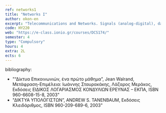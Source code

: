 ```yaml
---
ref: networks1
title: "Networks I"
author: okon-en
excerpt: "Telecommunications and Networks. Signals (analog-digital), data transmission principles, data encoding. Transmission media: twisted pair cables, coaxial cables, optical fibers. Wired networks standards. Wireless communication networks using radio waves, microwaves, infrared. Wireless network standards. Protocol architectures: The OSI standard, the TCP/IP standard. Local Area Networks. Metropolitan Area Networks – Wide Area Networks. Network interconnection and network devices. Packet Transmission and Routing. Switching technics, backbone networks, residential and corporate internet access. PSTN, ISDN access. Broadband access technologies (DSL, Wi-fi, Wi-USB, Wi-Max), third generation services (3G). Network Management."
code: ΗΥ220
web: "https://e-class.ionio.gr/courses/DCS174/"
semester: 4
type: "Compulsory"
hours: 4
extra: 2L
ects: 6
---
```



bibliography: 
  - "“Δίκτυα Επικοινωνιών, ένα πρώτο μάθημα”, Jean Walrand, Μετάφραση-Επιμέλεια: Ιωάννης Σταυρακάκης, Λάζαρος Μεράκος, Εκδόσεις ΕΙΔΙΚΟΣ ΛΟΓΑΡΙΑΣΜΟΣ ΚΟΝΔΥΛΙΩΝ ΕΡΕΥΝΑΣ – ΕΚΠΑ, ISBN 960-6608-15-8, 2003"
  - "ΔΙΚΤΥΑ ΥΠΟΛΟΓΙΣΤΩΝ”, ANDREW S. TANENBAUM, Εκδόσεις Κλειδάριθμος, ISBN 960-209-689-6, 2003"
  

